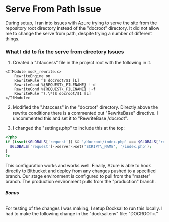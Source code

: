 # Serve From Path Issue
During setup, I ran into issues with Azure trying to serve the site from the repository root directory instead of the "docroot" directory. It did not allow me to change the serve from path, despite trying a number of different things.


### **What I did to fix the serve from directory Issues**

1. Created a ".htaccess" file in the project root with the following in it.

```apacheconfig
<IfModule mod\_rewrite.c>
    RewriteEngine on
    RewriteRule ^$ docroot/$1 [L]
    RewriteCond %{REQUEST\_FILENAME} !-d
    RewriteCond %{REQUEST\_FILENAME} !-f
    RewriteRule ^(.\*)$ docroot/$1 [L]
</IfModule>
```

2. Modified the ".htaccess" in the "docroot" directory. Directly above the rewrite conditions there is a commented out "RewriteBase" directive. I uncommented this and set it to "RewriteBase /docroot".

3. I changed the "settings.php" to include this at the top:

```php
<?php
if (isset($GLOBALS['request']) && '/docroot/index.php' === $GLOBALS['request']->server->get('SCRIPT\_NAME')) {
  $GLOBALS['request']->server->set('SCRIPT\_NAME', '/index.php');
}
?>
```

This configuration works and works well. Finally, Azure is able to hook directly to Bitbucket and deploy from any changes pushed to a specified branch. Our stage environment is configured to pull from the "master" branch. The production environment pulls from the "production" branch.


###### **Bonus**

For testing of the changes I was making, I setup Docksal to run this locally. I had to make the following change in the "docksal.env" file: "DOCROOT=."
